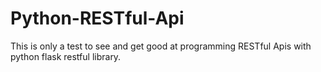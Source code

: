 # Python-RESTful-Api
This is only a test to see and get good at programming RESTful Apis with python flask restful library.
